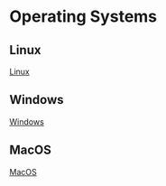 # Operating Systems

## Linux

[Linux](Linux)

## Windows

[Windows](Windows)

## MacOS

[MacOS](MacOS)
